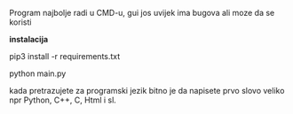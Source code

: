 Program najbolje radi u CMD-u, gui jos uvijek ima bugova ali moze da se koristi

<b>instalacija</b>

pip3 install -r requirements.txt

python main.py

kada pretrazujete za programski jezik bitno je da napisete prvo slovo veliko npr Python, C++, C, Html i sl.
